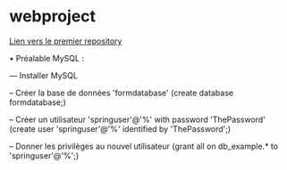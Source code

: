 # webproject

[Lien vers le premier repository](https://github.com/T2Clubber/Webform)

• Préalable MySQL :

— Installer MySQL

– Créer la base de données 'formdatabase' (create database formdatabase;)

– Créer un utilisateur 'springuser'@'%' with password 'ThePassword' (create user 'springuser'@'%' identified by 'ThePassword';)

– Donner les privilèges au nouvel utilisateur (grant all on db_example.* to 'springuser'@'%';)
